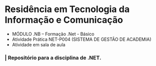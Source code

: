 # Residência em Tecnologia da Informação e Comunicação

- MÓDULO .NB – Formação .Net - Básico
- Atividade Prática NET-P004 (SISTEMA DE GESTÃO DE ACADEMIA)
- Atividade em sala de aula

### | Repositório para a disciplina de .NET. 


